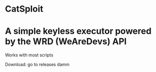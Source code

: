 # CatSploit
# A simple keyless executor powered by the WRD (WeAreDevs) API
Works with most scripts


Download: go to releases damm
